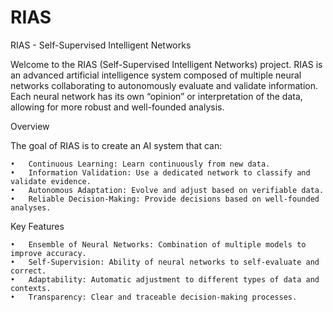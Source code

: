 # RIAS
RIAS - Self-Supervised Intelligent Networks

Welcome to the RIAS (Self-Supervised Intelligent Networks) project. RIAS is an advanced artificial intelligence system composed of multiple neural networks collaborating to autonomously evaluate and validate information. Each neural network has its own “opinion” or interpretation of the data, allowing for more robust and well-founded analysis.

Overview

The goal of RIAS is to create an AI system that can:

	•	Continuous Learning: Learn continuously from new data.
	•	Information Validation: Use a dedicated network to classify and validate evidence.
	•	Autonomous Adaptation: Evolve and adjust based on verifiable data.
	•	Reliable Decision-Making: Provide decisions based on well-founded analyses.

Key Features

	•	Ensemble of Neural Networks: Combination of multiple models to improve accuracy.
	•	Self-Supervision: Ability of neural networks to self-evaluate and correct.
	•	Adaptability: Automatic adjustment to different types of data and contexts.
	•	Transparency: Clear and traceable decision-making processes.
